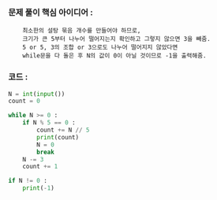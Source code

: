 ### 문제 풀이 핵심 아이디어 :
        최소한의 설탕 묶음 개수를 만들어야 하므로,
        크기가 큰 5부터 나누어 떨어지는지 확인하고 그렇지 않으면 3을 빼줌.
        5 or 5, 3의 조합 or 3으로도 나누어 떨어지지 않았다면
        while문을 다 돌은 후 N의 값이 0이 아닐 것이므로 -1을 출력해줌.

### 코드 :
```python
N = int(input())
count = 0

while N >= 0 :
    if N % 5 == 0 :
        count += N // 5
        print(count)
        N = 0
        break
    N -= 3
    count += 1

if N != 0 :
    print(-1)
```
